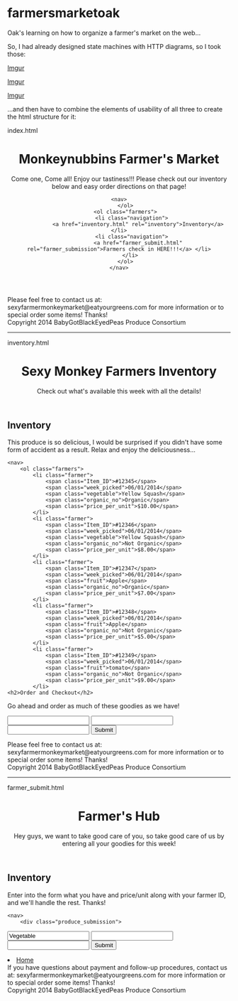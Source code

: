 farmersmarketoak
================

Oak's learning on how to organize a farmer's market on the web...

So, I had already designed state machines with HTTP diagrams, so I took those:

[Imgur](http://i.imgur.com/hEnrSFw.png?1)

[Imgur](http://i.imgur.com/lsLkRfW.png?1)

[Imgur](http://i.imgur.com/iwqdVZQ.png?1)

...and then have to combine the elements of usability of all three to create the html structure for it:

index.html

<!doctype html>
<html>
<head>
<meta charset="UTF-8">

</head>

<body>
<header>
	<h1>Monkeynubbins Farmer's Market</h1>
		<p>Come one, Come all! Enjoy our tastiness!!! Please check out our inventory below and easy order directions on that page!</p>
			
	<nav>
		</ol>
    	<ol class="farmers">
			<li class="navigation">
				<a href="inventory.html" rel="inventory">Inventory</a> </li>
			<li class="navigation">
				<a href="farmer_submit.html" rel="farmer_submission">Farmers check in HERE!!!</a> </li>
			</li> 
		</ol>
    </nav>
</header>

<div id="mainContent">

<div id="rightColumn">Please feel free to contact us at: sexyfarmermonkeymarket@eatyourgreens.com for more information or to special order some items! Thanks!</div>

</div>

<footer>
Copyright 2014 BabyGotBlackEyedPeas Produce Consortium

</footer>
</body>
</html>

-------------------------------

inventory.html

<!doctype html>
<html>
<head>
<meta charset="UTF-8">
<title>Monkeynubbins Farmer's Market - What We Have</title>


</head>

<body>
<header>
<h1>Sexy Monkey Farmers Inventory</h1>
<p>Check out what's available this week with all the details!</p>

</header>

<div id="mainContent">
<article>
  <section>
  <h2>Inventory</h2>
  <p>This produce is so delicious, I would be surprised if you didn't have some form of accident as a result. Relax and enjoy the deliciousness...</p>
  
	<nav>
		<ol class="farmers"> 
			<li class="farmer">
				<span class="Item_ID">#12345</span>
				<span class="week_picked">06/01/2014</span>
				<span class="vegetable">Yellow Squash</span> 
				<span class="organic_no">Organic</span>
				<span class="price_per_unit">$10.00</span>
			</li>
			<li class="farmer">
				<span class="Item_ID">#12346</span>
				<span class="week_picked">06/01/2014</span>
				<span class="vegetable">Yellow Squash</span> 
				<span class="organic_no">Not Organic</span>
				<span class="price_per_unit">$8.00</span>
			</li>
			<li class="farmer">
				<span class="Item_ID">#12347</span>
				<span class="week_picked">06/01/2014</span>
				<span class="fruit">Apple</span>
				<span class="organic_no">Organic</span>
				<span class="price_per_unit">$7.00</span>
			</li>
			<li class="farmer">
				<span class="Item_ID">#12348</span>
				<span class="week_picked">06/01/2014</span>
				<span class="fruit">Apple</span> 
				<span class="organic_no">Not Organic</span>
				<span class="price_per_unit">$5.00</span>
			</li>
			<li class="farmer">
				<span class="Item_ID">#12349</span>
				<span class="week_picked">06/01/2014</span>
				<span class="fruit">tomato</span> 
				<span class="organic_no">Not Organic</span>
				<span class="price_per_unit">$9.00</span>
			</li>
	<h2>Order and Checkout</h2>
  <p>Go ahead and order as much of these goodies as we have!</p>
		<div class="customer_order">
			<form method="post" action="/checkout">
				<input type="text" name="vegetable" value=""/> 
				<input type="text" name="fruit" value=""/> 
				<input type="text" name="price" value=""/> 
				<input class="create" type="submit"/>
  			</form>
		</div>
    </nav>
	</section>
</article>

<div id="rightColumn">Please feel free to contact us at: sexyfarmermonkeymarket@eatyourgreens.com for more information or to special order some items! Thanks!</div>

</div>

<footer>
Copyright 2014 BabyGotBlackEyedPeas Produce Consortium

</footer>

</body>
</html>


---------------------------------

farmer_submit.html

<!doctype html>
<html>
<head>
<meta charset="UTF-8">
<title>Monkeynubbins Farmer's Market - What We Have</title>


</head>

<body>
<header>
<h1>Farmer's Hub</h1>
<p>Hey guys, we want to take good care of you, so take good care of us by entering all your goodies for this week!</p>

</header>

<div id="mainContent">
<article>
  <section>
  <h2>Inventory</h2>
  <p>Enter into the form what you have and price/unit along with your farmer ID, and we'll handle the rest. Thanks!</p>
  
	<nav>
		<div class="produce_submission">
<form method="post" action="/inventory">
<input type="text" name="" value="Vegetable"/> <input type="text" name="fruit" value=""/> <input type="text" name="price" value=""/> <input class="create" type="submit"/>
  </form>
</div>
		<li class="navigation">
				<a href="index.html" rel="homepage">Home</a>
    </nav>
	</section>
</article>

<div id="rightColumn">If you have questions about payment and follow-up procedures, contact us at: sexyfarmermonkeymarket@eatyourgreens.com for more information or to special order some items! Thanks!</div>

</div>

<footer>
Copyright 2014 BabyGotBlackEyedPeas Produce Consortium

</footer>

</body>
</html>
